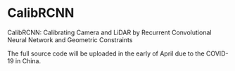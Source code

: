 # CalibRCNN
CalibRCNN: Calibrating Camera and LiDAR by Recurrent Convolutional Neural Network and Geometric Constraints

The full source code will be uploaded in the early of April due to the COVID-19 in China.
